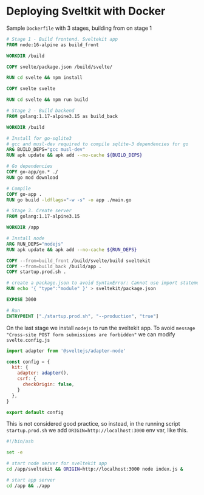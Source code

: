 # Deploying Sveltkit with Docker

Sample `Dockerfile` with 3 stages, building from on stage 1

```Dockerfile
# Stage 1 - Build frontend. Sveltekit app
FROM node:16-alpine as build_front

WORKDIR /build

COPY svelte/package.json /build/svelte/

RUN cd svelte && npm install 

COPY svelte svelte

RUN cd svelte && npm run build

# Stage 2 - Build backend
FROM golang:1.17-alpine3.15 as build_back

WORKDIR /build

# Install for go-sqlite3
# gcc and musl-dev required to compile sqlite-3 dependencies for go
ARG BUILD_DEPS="gcc musl-dev"
RUN apk update && apk add --no-cache ${BUILD_DEPS}

# Go dependencies
COPY go-app/go.* ./
RUN go mod download

# Compile
COPY go-app .
RUN go build -ldflags="-w -s" -o app ./main.go

# Stage 3. Create server
FROM golang:1.17-alpine3.15

WORKDIR /app

# Install node
ARG RUN_DEPS="nodejs"
RUN apk update && apk add --no-cache ${RUN_DEPS}

COPY --from=build_front /build/svelte/build sveltekit
COPY --from=build_back /build/app .
COPY startup.prod.sh .

# create a package.json to avoid SyntaxError: Cannot use import statement outside a module
RUN echo '{ "type":"module" }' > sveltekit/package.json

EXPOSE 3000

# Run
ENTRYPOINT ["./startup.prod.sh", "--production", "true"]
```

On the last stage we install `nodejs` to run the sveltekit app.  To avoid
`message	"Cross-site POST form submissions are forbidden"` we can
modify `svelte.config.js`

```javascript
import adapter from '@sveltejs/adapter-node'

const config = {
  kit: {
    adapter: adapter(),
    csrf: {
      checkOrigin: false,
    }
  },
}

export default config
```

This is not considered good practice, so instead, in the running script
`startup.prod.sh` we add `ORIGIN=http://localhost:3000` env var, like this.

```sh 
#!/bin/ash

set -e

# start node server for sveltekit app
cd /app/sveltekit && ORIGIN=http://localhost:3000 node index.js &

# start app server
cd /app && ./app
```
